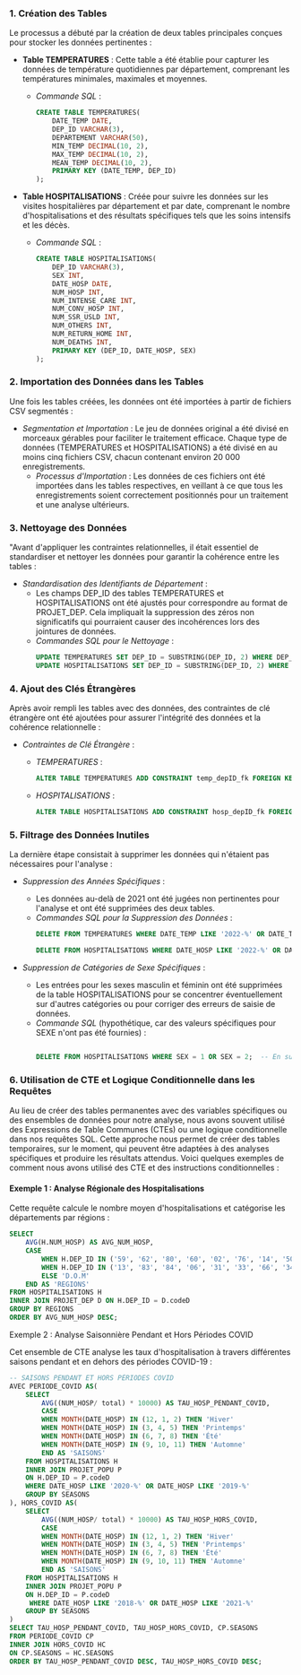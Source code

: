 

 ### 1. Création des Tables

Le processus a débuté par la création de deux tables principales conçues pour stocker les données pertinentes :

- **Table TEMPERATURES** : Cette table a été établie pour capturer les données de température quotidiennes par département, comprenant les températures minimales, maximales et moyennes.
  - *Commande SQL* :
    ```sql
    CREATE TABLE TEMPERATURES(
        DATE_TEMP DATE,
        DEP_ID VARCHAR(3),
        DEPARTEMENT VARCHAR(50),
        MIN_TEMP DECIMAL(10, 2),
        MAX_TEMP DECIMAL(10, 2),
        MEAN_TEMP DECIMAL(10, 2),
        PRIMARY KEY (DATE_TEMP, DEP_ID)
    );
    ```

- **Table HOSPITALISATIONS** : Créée pour suivre les données sur les visites hospitalières par département et par date, comprenant le nombre d'hospitalisations et des résultats spécifiques tels que les soins intensifs et les décès.
  - *Commande SQL* :
    ```sql
    CREATE TABLE HOSPITALISATIONS(
        DEP_ID VARCHAR(3),
        SEX INT,
        DATE_HOSP DATE,
        NUM_HOSP INT,
        NUM_INTENSE_CARE INT,
        NUM_CONV_HOSP INT,
        NUM_SSR_USLD INT,
        NUM_OTHERS INT,
        NUM_RETURN_HOME INT,
        NUM_DEATHS INT,
        PRIMARY KEY (DEP_ID, DATE_HOSP, SEX)
    );
    ```

### 2. Importation des Données dans les Tables

Une fois les tables créées, les données ont été importées à partir de fichiers CSV segmentés :

- *Segmentation et Importation* : Le jeu de données original a été divisé en morceaux gérables pour faciliter le traitement efficace. Chaque type de données (TEMPERATURES et HOSPITALISATIONS) a été divisé en au moins cinq fichiers CSV, chacun contenant environ 20 000 enregistrements.
  - *Processus d'Importation* : Les données de ces fichiers ont été importées dans les tables respectives, en veillant à ce que tous les enregistrements soient correctement positionnés pour un traitement et une analyse ultérieurs.

 ### 3. Nettoyage des Données

"Avant d'appliquer les contraintes relationnelles, il était essentiel de standardiser et nettoyer les données pour garantir la cohérence entre les tables :

- *Standardisation des Identifiants de Département* :
  - Les champs DEP_ID des tables TEMPERATURES et HOSPITALISATIONS ont été ajustés pour correspondre au format de PROJET_DEP. Cela impliquait la suppression des zéros non significatifs qui pourraient causer des incohérences lors des jointures de données.
  - *Commandes SQL pour le Nettoyage* :
    ```sql
    UPDATE TEMPERATURES SET DEP_ID = SUBSTRING(DEP_ID, 2) WHERE DEP_ID LIKE '0%';
    UPDATE HOSPITALISATIONS SET DEP_ID = SUBSTRING(DEP_ID, 2) WHERE DEP_ID LIKE '0%';
    ```
### 4. Ajout des Clés Étrangères

Après avoir rempli les tables avec des données, des contraintes de clé étrangère ont été ajoutées pour assurer l'intégrité des données et la cohérence relationnelle :

- *Contraintes de Clé Étrangère* :
  - *TEMPERATURES* :
    ```sql
    ALTER TABLE TEMPERATURES ADD CONSTRAINT temp_depID_fk FOREIGN KEY (DEP_ID) REFERENCES PROJET_DEP(codeD);
    ```
  
  - *HOSPITALISATIONS* :
    ```sql
    ALTER TABLE HOSPITALISATIONS ADD CONSTRAINT hosp_depID_fk FOREIGN KEY (DEP_ID) REFERENCES PROJET_DEP(codeD);
  
    ```
### 5. Filtrage des Données Inutiles

La dernière étape consistait à supprimer les données qui n'étaient pas nécessaires pour l'analyse :

- *Suppression des Années Spécifiques* :
  - Les données au-delà de 2021 ont été jugées non pertinentes pour l'analyse et ont été supprimées des deux tables.
  - *Commandes SQL pour la Suppression des Données* :
    ```sql
    DELETE FROM TEMPERATURES WHERE DATE_TEMP LIKE '2022-%' OR DATE_TEMP LIKE '2023-%' OR DATE_TEMP LIKE '2024-%';

    DELETE FROM HOSPITALISATIONS WHERE DATE_HOSP LIKE '2022-%' OR DATE_HOSP LIKE '2023-%';
    ```

- *Suppression de Catégories de Sexe Spécifiques* :
  - Les entrées pour les sexes masculin et féminin ont été supprimées de la table HOSPITALISATIONS pour se concentrer éventuellement sur d'autres catégories ou pour corriger des erreurs de saisie de données.
  - *Commande SQL* (hypothétique, car des valeurs spécifiques pour SEXE n'ont pas été fournies) :
    ```sql
    
    DELETE FROM HOSPITALISATIONS WHERE SEX = 1 OR SEX = 2;  -- En supposant que '1' et '2' représentent masculin et féminin
    ```

 ### 6. Utilisation de CTE et Logique Conditionnelle dans les Requêtes

Au lieu de créer des tables permanentes avec des variables spécifiques ou des ensembles de données pour notre analyse, nous avons souvent utilisé des Expressions de Table Communes (CTEs) ou une logique conditionnelle dans nos requêtes SQL. Cette approche nous permet de créer des tables temporaires, sur le moment, qui peuvent être adaptées à des analyses spécifiques et produire les résultats attendus. Voici quelques exemples de comment nous avons utilisé des CTE et des instructions conditionnelles :

#### Exemple 1 : Analyse Régionale des Hospitalisations

Cette requête calcule le nombre moyen d'hospitalisations et catégorise les départements par régions :

```sql
SELECT 
    AVG(H.NUM_HOSP) AS AVG_NUM_HOSP,
    CASE 
        WHEN H.DEP_ID IN ('59', '62', '80', '60', '02', '76', '14', '50', '27', '77', '95') THEN 'Nord'
        WHEN H.DEP_ID IN ('13', '83', '84', '06', '31', '33', '66', '34', '11', '30', '24') THEN 'Sud'
        ELSE 'D.O.M'
    END AS 'REGIONS'
FROM HOSPITALISATIONS H
INNER JOIN PROJET_DEP D ON H.DEP_ID = D.codeD
GROUP BY REGIONS
ORDER BY AVG_NUM_HOSP DESC;
```

 Exemple 2 : Analyse Saisonnière Pendant et Hors Périodes COVID

Cet ensemble de CTE analyse les taux d'hospitalisation à travers différentes saisons pendant et en dehors des périodes COVID-19 :

```sql
-- SAISONS PENDANT ET HORS PÉRIODES COVID
AVEC PERIODE_COVID AS(
    SELECT
        AVG((NUM_HOSP/ total) * 10000) AS TAU_HOSP_PENDANT_COVID,
        CASE
        WHEN MONTH(DATE_HOSP) IN (12, 1, 2) THEN 'Hiver'
        WHEN MONTH(DATE_HOSP) IN (3, 4, 5) THEN 'Printemps'
        WHEN MONTH(DATE_HOSP) IN (6, 7, 8) THEN 'Été'
        WHEN MONTH(DATE_HOSP) IN (9, 10, 11) THEN 'Automne'
        END AS 'SAISONS'
    FROM HOSPITALISATIONS H
    INNER JOIN PROJET_POPU P
    ON H.DEP_ID = P.codeD
    WHERE DATE_HOSP LIKE '2020-%' OR DATE_HOSP LIKE '2019-%'
    GROUP BY SEASONS
), HORS_COVID AS(
    SELECT
        AVG((NUM_HOSP/ total) * 10000) AS TAU_HOSP_HORS_COVID,
        CASE
        WHEN MONTH(DATE_HOSP) IN (12, 1, 2) THEN 'Hiver'
        WHEN MONTH(DATE_HOSP) IN (3, 4, 5) THEN 'Printemps'
        WHEN MONTH(DATE_HOSP) IN (6, 7, 8) THEN 'Été'
        WHEN MONTH(DATE_HOSP) IN (9, 10, 11) THEN 'Automne'
        END AS 'SAISONS'
    FROM HOSPITALISATIONS H
    INNER JOIN PROJET_POPU P
    ON H.DEP_ID = P.codeD
     WHERE DATE_HOSP LIKE '2018-%' OR DATE_HOSP LIKE '2021-%'
    GROUP BY SEASONS
)
SELECT TAU_HOSP_PENDANT_COVID, TAU_HOSP_HORS_COVID, CP.SEASONS
FROM PERIODE_COVID CP
INNER JOIN HORS_COVID HC
ON CP.SEASONS = HC.SEASONS
ORDER BY TAU_HOSP_PENDANT_COVID DESC, TAU_HOSP_HORS_COVID DESC;
```
